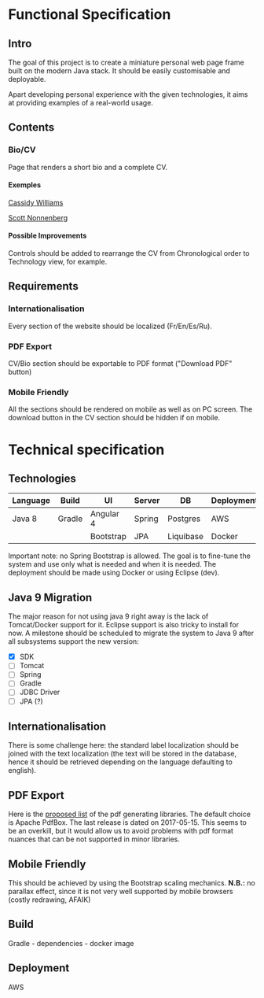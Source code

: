 # Functional Specification
## Intro
The goal of this project is to create a miniature personal web page frame built on the modern Java stack. It should be easily customisable and deployable. 

Apart developing personal experience with the given technologies, it aims at providing examples of a real-world usage.

## Contents

### Bio/CV
Page that renders a short bio and a complete CV.

#### Exemples
[Cassidy Williams](http://cassidoo.co/)

[Scott Nonnenberg](https://scottnonnenberg.com/)

#### Possible Improvements
Controls should be added to rearrange the CV from Chronological order to Technology view, for example.


## Requirements
### Internationalisation
Every section of the website should be localized (Fr/En/Es/Ru).

### PDF Export
CV/Bio section should be exportable to PDF format ("Download PDF" button)

### Mobile Friendly
All the sections should be rendered on mobile as well as on PC screen. The download button in the CV section should be hidden if on mobile.



# Technical specification
## Technologies


| Language | Build | UI |  Server | DB | Deployment
|---|---|---|---|---|---
|Java 8| Gradle | Angular 4 | Spring | Postgres | AWS
||| Bootstrap | JPA | Liquibase | Docker

Important note: no Spring Bootstrap is allowed. The goal is to fine-tune the system and use only what is needed and when it is needed. The deployment should be made using Docker or using Eclipse (dev).

## Java 9 Migration
The major reason for not using java 9 right away is the lack of Tomcat/Docker support for it. Eclipse support is also tricky to install for now. A milestone should be scheduled to migrate the system to Java 9 after all subsystems support the new version:

- [x] SDK 
- [ ] Tomcat
- [ ] Spring
- [ ] Gradle
- [ ] JDBC Driver
- [ ] JPA (?)

## Internationalisation
There is some challenge here: the standard label localization should be joined with the text localization (the text will be stored in the database, hence it should be retrieved depending on the language defaulting to english).

## PDF Export
Here is the [proposed list](https://stackoverflow.com/questions/2510560/pdf-library-for-java) of the pdf generating libraries. The default choice is Apache PdfBox. The last release is dated on 2017-05-15. This seems to be an overkill, but it would allow us to avoid problems with pdf format nuances that can be not supported in minor libraries.

## Mobile Friendly
This should be achieved by using the Bootstrap scaling mechanics.
**N.B.:** no parallax effect, since it is not very well supported by mobile browsers (costly redrawing, AFAIK)

## Build
Gradle - dependencies - docker image
## Deployment
AWS
